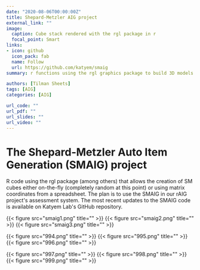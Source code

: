 ```yaml
---
date: "2020-08-06T00:00:00Z"
title: Shepard-Metzler AIG project
external_link: ""
image:
  caption: Cube stack rendered with the rgl package in r
  focal_point: Smart
links:
- icon: github
  icon_pack: fab
  name: Follow
  url: https://github.com/katyem/smaig
summary: r functions using the rgl graphics package to build 3D models.

authors: [Tilman Sheets]
tags: [AIG]
categories: [AIG]

url_code: ""
url_pdf: ""
url_slides: ""
url_video: ""
---
```


# The Shepard-Metzler Auto Item Generation (SMAIG) project
R code using the rgl package (among others) that allows the creation of SM cubes either on-the-fly (completely random at this point) or using matrix coordinates from a spreadsheet. The plan is to use the SMAIG in our rAIG project's assessment system.  The most recent updates to the SMAIG code is available on Katyem Lab's GitHub repository.

{{< figure src="smaig1.png" title="" >}}
{{< figure src="smaig2.png" title="" >}}
{{< figure src="smaig3.png" title="" >}}

{{< figure src="994.png" title="" >}}
{{< figure src="995.png" title="" >}}
{{< figure src="996.png" title="" >}}

{{< figure src="997.png" title="" >}}
{{< figure src="998.png" title="" >}}
{{< figure src="999.png" title="" >}}


